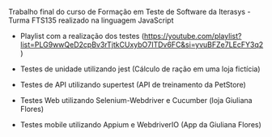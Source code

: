Trabalho final do curso de Formação em Teste de Software da Iterasys - Turma FTS135 realizado na linguagem JavaScript

- Playlist com a realização dos testes (https://youtube.com/playlist?list=PLG9wwQeD2cpBv3rTjtkCUxybO7ITDv6FC&si=yvuBFZe7LEcFY3q2)

- Testes de unidade utilizando jest (Cálculo de ração em uma loja fictícia)

- Testes de API utilizando supertest (API de treinamento da PetStore)

- Testes Web utilizando Selenium-Webdriver e Cucumber (loja Giuliana Flores)

- Testes mobile utilizando Appium e WebdriverIO (App da Giuliana Flores)
